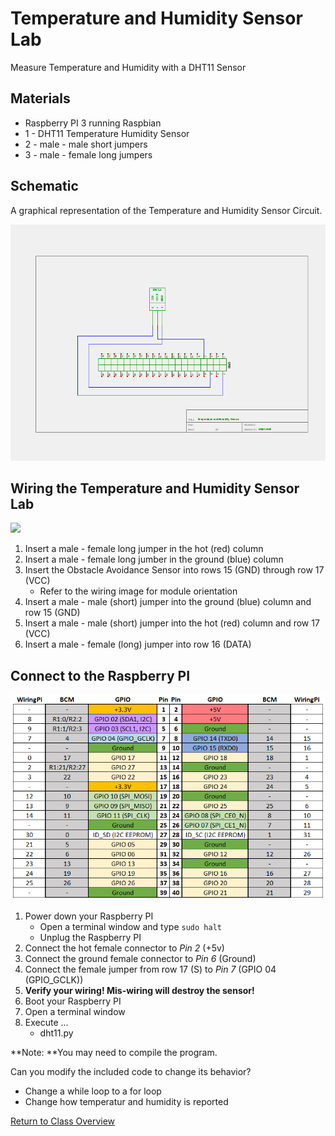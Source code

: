# Temperature and Humidity Sensor Lab

Measure Temperature and Humidity with a DHT11 Sensor

## Materials
* Raspberry PI 3 running Raspbian
* 1 - DHT11 Temperature Humidity Sensor
* 2 - male - male short jumpers
* 3 - male - female long jumpers

## Schematic
A graphical representation of the Temperature and Humidity Sensor Circuit.

<img src="TH-Schematic.png" width="600">

## Wiring the Temperature and Humidity Sensor Lab

<img src="TH-Wiring.JPG" width="600" >

1. Insert a male - female long jumper in the hot (red) column
2. Insert a male - female long jumber in the ground (blue) column
3. Insert the Obstacle Avoidance Sensor into rows 15 (GND) through row 17 (VCC)
	* Refer to the wiring image for module orientation
4. Insert a male - male (short) jumper into the ground (blue) column and row 15 (GND)
5. Insert a male - male (short) jumper into the hot (red) column and row 17 (VCC)
6. Insert a male - female (long) jumper into row 16 (DATA)

## Connect to the Raspberry PI

<img src="../GPIO/RPi_Pinout.PNG" width=600>

1. Power down your Raspberry PI
	* Open a terminal window and type ```sudo halt```
	* Unplug the Raspberry PI
2. Connect the hot female connector to *Pin 2* (+5v)
3. Connect the ground female connector to *Pin 6* (Ground)
4. Connect the female jumper from row 17 (S) to *Pin 7* (GPIO 04 (GPIO_GCLK))
5. **Verify your wiring! Mis-wiring will destroy the sensor!**
6. Boot your Raspberry PI
7. Open a terminal window
8. Execute ...
	* dht11.py

**Note: **You may need to compile the program.
	
Can you modify the included code to change its behavior?
* Change a while loop to a for loop
* Change how temperatur and humidity is reported

[Return to Class Overview](../README.md)